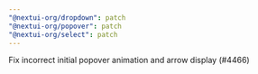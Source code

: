 ```yaml
---
"@nextui-org/dropdown": patch
"@nextui-org/popover": patch
"@nextui-org/select": patch
---
```


Fix incorrect initial popover animation and arrow display (#4466)
